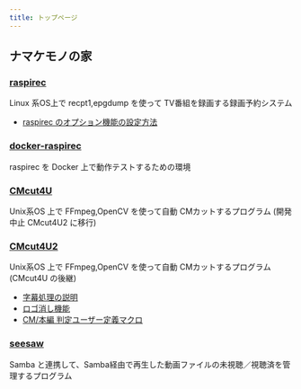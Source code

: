 ```yaml
---
title: トップページ
---
```


## ナマケモノの家

### [raspirec]({{site.baseurl}}/raspirec.html)

Linux 系OS上で recpt1,epgdump を使って TV番組を録画する録画予約システム

 * [raspirec のオプション機能の設定方法]({{site.baseurl}}/raspirec-option.html)

### [docker-raspirec]({{site.baseurl}}/src/docker-raspirec.html)

raspirec を Docker 上で動作テストするための環境

### [CMcut4U]({{site.baseurl}}/CMcut4U.html)

Unix系OS 上で FFmpeg,OpenCV を使って自動 CMカットするプログラム (開発中止 CMcut4U2 に移行)

### [CMcut4U2]({{site.baseurl}}/src/CMcut4U2.html)

Unix系OS 上で FFmpeg,OpenCV を使って自動 CMカットするプログラム (CMcut4U の後継)

 * [字幕処理の説明]({{site.baseurl}}/src/subtitle.html)
 * [ロゴ消し機能]({{site.baseurl}}/src/CMcut4U2-removelogo.html )
 * [CM/本編 判定ユーザー定義マクロ]({{site.baseurl}}/src/CMcut4U2-macro.html )
 

### [seesaw]({{site.baseurl}}/seesaw.html)

Samba と連携して、Samba経由で再生した動画ファイルの未視聴／視聴済を管理するプログラム

